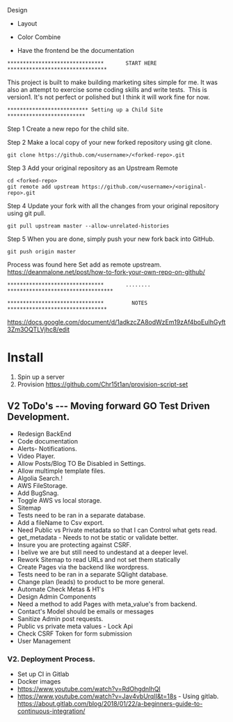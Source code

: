 Design

- Layout  

- Color
Combine

- Have the frontend be the documentation





~~~~~~~~~~~~~~~~~~~~~~~~~~~~~~~~~~~~~~~~~~~~~~~~~~~~~~~~~~~~~~~~~~~~~~~~~~~~~~~~~~~~~~~~
*******************************       START HERE        ********************************
~~~~~~~~~~~~~~~~~~~~~~~~~~~~~~~~~~~~~~~~~~~~~~~~~~~~~~~~~~~~~~~~~~~~~~~~~~~~~~~~~~~~~~~~

This project is built to make building marketing sites simple for me. It was also an attempt to exercise some coding skills and write tests. 
This is version1. It's not perfect or polished but I think it will work fine for now. 



~~~~~~~~~~~~~~~~~~~~~~~~~~~~~~~~~~~~~~~~~~~~~~~~~~~~~~~~~~~~~~~~~~~~~~~~~~~~~~~~~~~~~~~~
************************** Setting up a Child Site    *************************
~~~~~~~~~~~~~~~~~~~~~~~~~~~~~~~~~~~~~~~~~~~~~~~~~~~~~~~~~~~~~~~~~~~~~~~~~~~~~~~~~~~~~~~~
Step 1
Create a new repo for the child site.

Step 2
Make a local copy of your new forked repository using git clone.
```shell
git clone https://github.com/<username>/<forked-repo>.git
```
Step 3
Add your original repository as an Upstream Remote
```shell
cd <forked-repo>
git remote add upstream https://github.com/<username>/<original-repo>.git
```

Step 4
Update your fork with all the changes from your original repository using git pull.
```shell
git pull upstream master --allow-unrelated-histories
```

Step 5
When you are done, simply push your new fork back into GitHub.
```shell
git push origin master
```

Process was found here
  Set add as remote upstream.
  https://deanmalone.net/post/how-to-fork-your-own-repo-on-github/


~~~~~~~~~~~~~~~~~~~~~~~~~~~~~~~~~~~~~~~~~~~~~~~~~~~~~~~~~~~~~~~~~~~~~~~~~~~~~~~~~~~~~~~~
*******************************       ........        **********************************
~~~~~~~~~~~~~~~~~~~~~~~~~~~~~~~~~~~~~~~~~~~~~~~~~~~~~~~~~~~~~~~~~~~~~~~~~~~~~~~~~~~~~~~~







~~~~~~~~~~~~~~~~~~~~~~~~~~~~~~~~~~~~~~~~~~~~~~~~~~~~~~~~~~~~~~~~~~~~~~~~~~~~~~~~~~~~~~~~
*******************************         NOTES           ********************************
~~~~~~~~~~~~~~~~~~~~~~~~~~~~~~~~~~~~~~~~~~~~~~~~~~~~~~~~~~~~~~~~~~~~~~~~~~~~~~~~~~~~~~~~
https://docs.google.com/document/d/1adkzcZA8odWzEm19zAf4boEuIhGyft3Zm3OQTLVjhc8/edit

# Install
1. Spin up a server
2. Provision https://github.com/Chr15t1an/provision-script-set  


## V2 ToDo's --- Moving forward GO Test Driven Development.
- Redesign BackEnd
- Code documentation
- Alerts- Notifications.
- Video Player.
- Allow Posts/Blog TO Be Disabled in Settings.
- Allow multimple template files.
- Algolia Search.!
- AWS FileStorage.
- Add BugSnag.
- Toggle AWS vs local storage.
- Sitemap
- Tests need to be ran in a separate database.
- Add a fileName to Csv export.
- Need Public vs Private metadata so that I can Control what gets read.
- get_metadata - Needs to not be static or validate better.
- Insure you are protecting against CSRF.
- I belive we are but still need to undestand at a deeper level.
- Rework Sitemap to read URLs and not set them statically
- Create Pages via the backend like wordpress.
- Tests need to be ran in a separate SQlight database.
- Change plan (leads) to product to be more general.
- Automate Check Metas & H1's
- Design Admin Components
- Need a method to add Pages with meta_value's from backend.
- Contact's Model should be emails or messages
- Sanitize Admin post requests.
- Public vs private meta values - Lock Api
- Check CSRF Token for form submission
- User Management

### V2. Deployment Process.
- Set up CI in Gitlab
- Docker images
- https://www.youtube.com/watch?v=RdOhgdnIhQI
- https://www.youtube.com/watch?v=Jav4vbUrqII&t=18s - Using gitlab.
https://about.gitlab.com/blog/2018/01/22/a-beginners-guide-to-continuous-integration/
